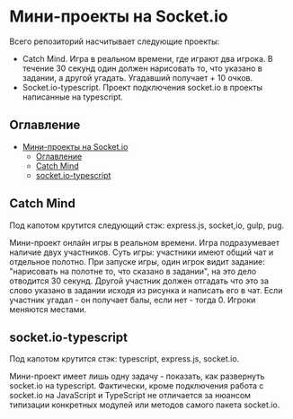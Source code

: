 # Мини-проекты на Socket.io 

Всего репозиторий насчитывает следующие проекты:
- Catch Mind. Игра в реальном времени, где играют два игрока. В течение 30 секунд один должен нарисовать то, что указано в задании, а другой угадать. Угадавший получает + 10 очков.
- Socket.io-typescript. Проект подключения socket.io в проекты написанные на typescript.

## Оглавление

- [Мини-проекты на Socket.io](#мини-проекты-на-socketio)
	- [Оглавление](#оглавление)
	- [Catch Mind](#catch-mind)
	- [socket.io-typescript](#socketio-typescript)

## Catch Mind

Под капотом крутится следующий стэк: express.js, socket,io, gulp, pug.

Мини-проект онлайн игры в реальном времени. Игра подразумевает наличие двух участников. Суть игры: участники имеют общий чат и отдельное полотно. При запуске игры, один игрок видит задание: "нарисовать на полотне то, что сказано в задании", на это дело отводится 30 секунд. Другой участник должен отгадать что это за слово указано в задании исходя из рисунка и написать его в чат. Если участник угадал - он получает балы, если нет - тогда 0. Игроки меняются местами. 

## socket.io-typescript

Под капотом крутится стэк: typescript, express.js, socket.io.

Мини-проект имеет лишь одну задачу - показать, как развернуть socket.io на typescript. 
Фактически, кроме подключения работа с socket.io на JavaScript и TypeScript не отличается за нюансом типизации конкретных модулей или методов самого пакета socket.io.
